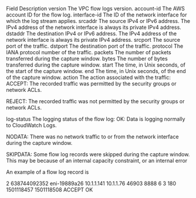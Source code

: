 Field	Description
version	The VPC flow logs version.
account-id	The AWS account ID for the flow log.
interface-id	The ID of the network interface for which the log stream applies.
srcaddr	The source IPv4 or IPv6 address. The IPv4 address of the network interface is always its private IPv4 address.
dstaddr	The destination IPv4 or IPv6 address. The IPv4 address of the network interface is always its private IPv4 address.
srcport	The source port of the traffic.
dstport	The destination port of the traffic.
protocol	The IANA protocol number of the traffic.
packets	The number of packets transferred during the capture window.
bytes	The number of bytes transferred during the capture window.
start	The time, in Unix seconds, of the start of the capture window.
end	The time, in Unix seconds, of the end of the capture window.
action	The action associated with the traffic:
ACCEPT: The recorded traffic was permitted by the security groups or network ACLs.

REJECT: The recorded traffic was not permitted by the security groups or network ACLs.

log-status	The logging status of the flow log:
OK: Data is logging normally to CloudWatch Logs.

NODATA: There was no network traffic to or from the network interface during the capture window.

SKIPDATA: Some flow log records were skipped during the capture window. This may be because of an internal capacity constraint, or an internal error

An example of a flow log record is

2 638744092352 eni-19889a26 10.1.1.141 10.1.1.76 46903 8888 6 3 180 1501118457 1501118508 ACCEPT OK
